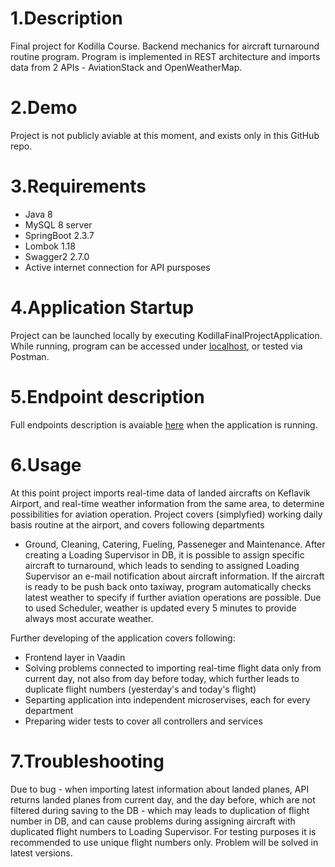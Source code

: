 # 1.Description

Final project for Kodilla Course. Backend mechanics for aircraft turnaround routine program. 
Program is implemented in REST architecture and imports data from 2 APIs - AviationStack and OpenWeatherMap.

# 2.Demo

Project is not publicly aviable at this moment, and exists only in this GitHub repo.


# 3.Requirements

- Java 8
- MySQL 8 server
- SpringBoot 2.3.7
- Lombok 1.18
- Swagger2 2.7.0
- Active internet connection for API pursposes

# 4.Application Startup
Project can be launched locally by executing KodillaFinalProjectApplication. 
While running, program can be accessed under [localhost](http://localhost:8080/), or tested via Postman.

# 5.Endpoint description

Full endpoints description is avaiable [here](http://localhost:8080/swagger-ui.html) 
when the application is running.

# 6.Usage

At this point project imports real-time data of landed aircrafts on Keflavik Airport, 
and real-time weather information from the same area, to determine possibilities for aviation operation. 
Project covers (simplyfied) working daily basis routine at the airport, and covers following departments 
- Ground, Cleaning, Catering, Fueling, Passeneger and Maintenance. After creating a Loading Supervisor in DB,
it is possible to assign specific aircraft to turnaround, which leads to sending to assigned Loading Supervisor an e-mail
notification about aircraft information. If the aircraft is ready to be push back onto taxiway, program automatically 
checks latest weather to specify if further aviation operations are possible. Due to used Scheduler, weather is 
updated every 5 minutes to provide always most accurate weather. 

Further developing of the application covers following:

- Frontend layer in Vaadin
- Solving problems connected to importing real-time flight data only from current day, 
not also from day before today, which further leads to duplicate flight numbers (yesterday's and today's flight)
- Separting application into independent microservises, each for every department
- Preparing wider tests to cover all controllers and services

# 7.Troubleshooting

Due to bug - when importing latest information about landed planes, API returns landed planes from current day, 
and the day before, which are not filtered during saving to the DB - which may leads to duplication of flight 
number in DB, and can cause problems during assigning aircraft with duplicated flight numbers to Loading Supervisor. 
For testing purposes it is recommended to use unique flight numbers only. Problem will be solved in latest versions. 
